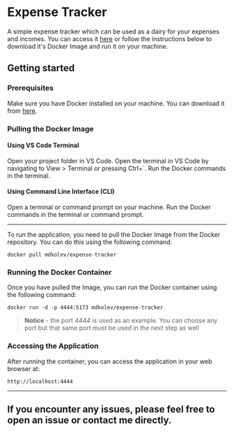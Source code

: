 # Expense Tracker
  A simple expense tracker which can be used as a dairy for your expenses and incomes. You can access it [here](https://online-web-expense-tracker.netlify.app/) or follow the instructions below to download it's Docker Image and run it on your machine.


  ## Getting started
  ### Prerequisites
  Make sure you have Docker installed on your machine. You can download it from [here](https://www.docker.com/products/docker-desktop/).

  ### Pulling the Docker Image
  #### Using VS Code Terminal
   Open your project folder in VS Code.
   Open the terminal in VS Code by navigating to View > Terminal or pressing Ctrl+`.
   Run the Docker commands in the terminal.
  #### Using Command Line Interface (CLI)
   Open a terminal or command prompt on your machine.
   Run the Docker commands in the terminal or command prompt.

  --------------------------------------------------------------------
  
  To run the application, you need to pull the Docker Image from the Docker repository. You can do this using the following command:

  ```
  docker pull mdkolev/expense-tracker
  ```

  ### Running the Docker Container
  Once you have pulled the Image, you can run the Docker container using the following command:
  ```
  docker run -d -p 4444:5173 mdkolev/expense-tracker
  ```
  > **Notice** - the port _4444_ is used as an example. You can choose any port but that same port must be used in the next step as well

  ### Accessing the Application
  After running the container, you can access the application in your web browser at:
  ```
  http://localhost:4444
  ```
  --------------------------------------------------------------------
  ## If you encounter any issues, please feel free to open an issue or contact me directly.

  
